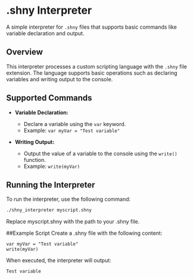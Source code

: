 # .shny Interpreter

A simple interpreter for `.shny` files that supports basic commands like variable declaration and output.

## Overview

This interpreter processes a custom scripting language with the `.shny` file extension. The language supports basic operations such as declaring variables and writing output to the console.

## Supported Commands

- **Variable Declaration:**
  - Declare a variable using the `var` keyword.
  - Example: `var myVar = "Test variable"`

- **Writing Output:**
  - Output the value of a variable to the console using the `write()` function.
  - Example: `write(myVar)`

## Running the Interpreter

To run the interpreter, use the following command:

```sh
./shny_interpreter myscript.shny
```
Replace myscript.shny with the path to your .shny file.

##Example Script
Create a .shny file with the following content:
```.shny
var myVar = "Test variable"
write(myVar)
```
When executed, the interpreter will output:

```sh
Test variable
```
